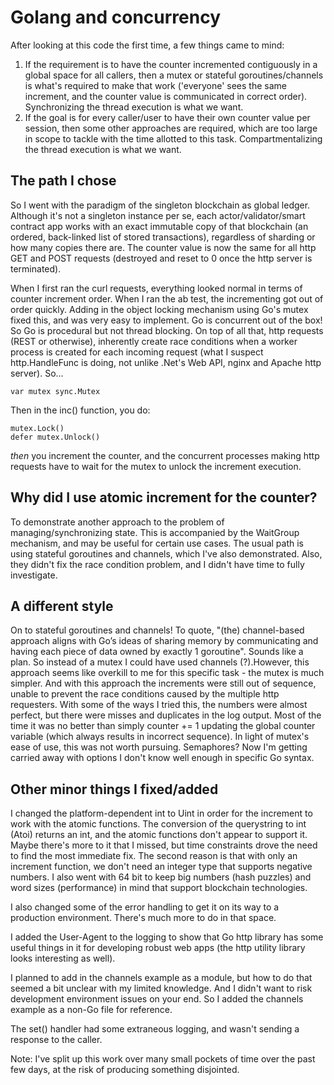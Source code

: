 # Golang and concurrency
After looking at this code the first time, a few things came to mind:

1. If the requirement is to have the counter incremented contiguously in a global space for all callers, then a mutex or stateful goroutines/channels is what's required to make that work ('everyone' sees the same increment, and the counter value is communicated in correct order).  Synchronizing the thread execution is what we want.
2. If the goal is for every caller/user to have their own counter value per session, then some other approaches are required, which are too large in scope to tackle with the time allotted to this task. Compartmentalizing the thread execution is what we want.

## The path I chose
So I went with the paradigm of the singleton blockchain as global ledger.  Although it's not a singleton instance per se, each actor/validator/smart contract app works with an exact immutable copy of that blockchain (an ordered, back-linked list of stored transactions), regardless of sharding or how many copies there are.  The counter value is now the same for all http GET and POST requests (destroyed and reset to 0 once the http server is terminated).

When I first ran the curl requests, everything looked normal in terms of counter increment order.  When I ran the ab test, the incrementing got out of order quickly.  Adding in the object locking mechanism using Go's mutex fixed this, and was very easy to implement.  Go is concurrent out of the box!  So Go is procedural but not thread blocking.  On top of all that, http requests (REST or otherwise), inherently create race conditions when a worker process is created for each incoming request (what I suspect http.HandleFunc is doing, not unlike .Net's Web API, nginx and Apache http server). So...

`var mutex sync.Mutex`

Then in the inc() function, you do:

```
mutex.Lock()
defer mutex.Unlock()
```

_then_ you increment the counter, and the concurrent processes making http requests have to wait for the mutex to unlock the increment execution.

Why did I use atomic increment for the counter?
-----------------------------------------------
To demonstrate another approach to the problem of managing/synchronizing state.  This is accompanied by the WaitGroup mechanism, and may be useful for certain use cases.  The usual path is using stateful goroutines and channels, which I've also demonstrated. Also, they didn't fix the race condition problem, and I didn't have time to fully investigate.

A different style
-----------------
On to stateful goroutines and channels!  To quote, "(the) channel-based approach aligns with Go’s ideas of sharing memory by communicating and having each piece of data owned by exactly 1 goroutine". Sounds like a plan. So instead of a mutex I could have used channels (?).However, this approach seems like overkill to me for this specific task - the mutex is much simpler. And with this approach the increments were still out of sequence, unable to prevent the race conditions caused by the multiple http requesters.  With some of the ways I tried this, the numbers were almost perfect, but there were misses and duplicates in the log output.  Most of the time it was no better than simply counter += 1 updating the global counter variable (which always results in incorrect sequence). In light of mutex's ease of use, this was not worth pursuing.  Semaphores?  Now I'm getting carried away with options I don't know well enough in specific Go syntax.

Other minor things I fixed/added
------------------------
I changed the platform-dependent int to Uint in order for the increment to work with the atomic functions.  The conversion of the querystring to int (Atoi) returns an int, and the atomic functions don't appear to support it. Maybe there's more to it that I missed, but time constraints drove the need to find the most immediate fix.  The second reason is that with only an increment function, we don't need an integer type that supports negative numbers.  I also went with 64 bit to keep big numbers (hash puzzles) and word sizes (performance) in mind that support blockchain technologies.

I also changed some of the error handling to get it on its way to a production environment. There's much more to do in that space.

I added the User-Agent to the logging to show that Go http library has some useful things in it for developing robust web apps (the http utility library looks interesting as well).

I planned to add in the channels example as a module, but how to do that seemed a bit unclear with my limited knowledge.  And I didn't want to risk development environment issues on your end.  So I added the channels example as a non-Go file for reference.

The set() handler had some extraneous logging, and wasn't sending a response to the caller.

Note: I've split up this work over many small pockets of time over the past few days, at the risk of producing something disjointed.

